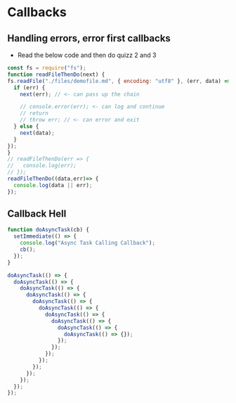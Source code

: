# Callbacks

<!-- 🤔🤔🤔🤔🤔 QUIZ 1 🤔🤔🤔🤔🤔 -->

## Handling errors, error first callbacks

* Read the below code and then do quizz 2 and 3

```js
const fs = require("fs");
function readFileThenDo(next) {
fs.readFile("./files/demofile.md", { encoding: "utf8" }, (err, data) => {
  if (err) {
    next(err); // <- can pass up the chain

    // console.error(err); <- can log and continue
    // return
    // throw err; // <- can error and exit
  } else {
    next(data);
  }
});
}
// readFileThenDo(err => {
//   console.log(err);
// });
readFileThenDo((data,err)=> {
  console.log(data || err);
});
```

<!-- 🤔🤔🤔🤔🤔 QUIZ 2 + 3 🤔🤔🤔🤔🤔 -->

## Callback Hell

```js
function doAsyncTask(cb) {
  setImmediate(() => {
    console.log("Async Task Calling Callback");
    cb();
  });
}

doAsyncTask(() => {
  doAsyncTask(() => {
    doAsyncTask(() => {
      doAsyncTask(() => {
        doAsyncTask(() => {
          doAsyncTask(() => {
            doAsyncTask(() => {
              doAsyncTask(() => {
                doAsyncTask(() => {
                  doAsyncTask(() => {});
                });
              });
            });
          });
        });
      });
    });
  });
});
```

